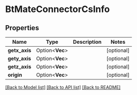 # BtMateConnectorCsInfo

## Properties

Name | Type | Description | Notes
------------ | ------------- | ------------- | -------------
**getx_axis** | Option<**Vec<f64>**> |  | [optional]
**gety_axis** | Option<**Vec<f64>**> |  | [optional]
**getz_axis** | Option<**Vec<f64>**> |  | [optional]
**origin** | Option<**Vec<f64>**> |  | [optional]

[[Back to Model list]](../README.md#documentation-for-models) [[Back to API list]](../README.md#documentation-for-api-endpoints) [[Back to README]](../README.md)


